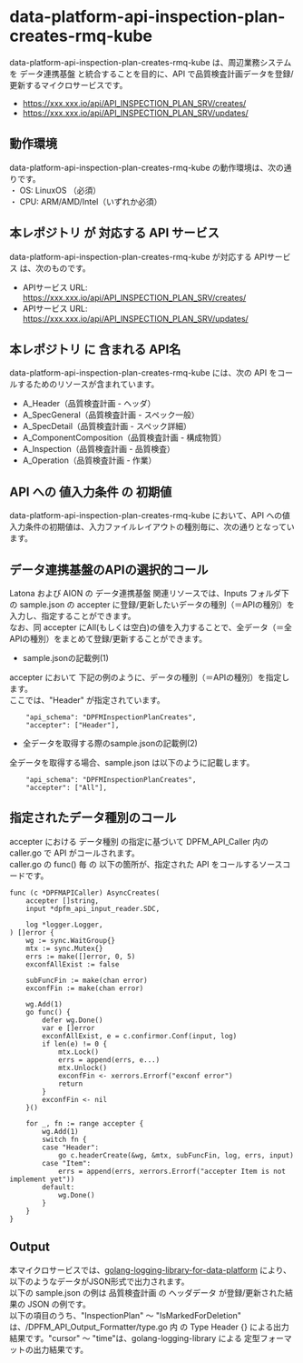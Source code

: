 # data-platform-api-inspection-plan-creates-rmq-kube
data-platform-api-inspection-plan-creates-rmq-kube は、周辺業務システム　を データ連携基盤 と統合することを目的に、API で品質検査計画データを登録/更新するマイクロサービスです。

* https://xxx.xxx.io/api/API_INSPECTION_PLAN_SRV/creates/
* https://xxx.xxx.io/api/API_INSPECTION_PLAN_SRV/updates/

## 動作環境

data-platform-api-inspection-plan-creates-rmq-kube の動作環境は、次の通りです。  
・ OS: LinuxOS （必須）  
・ CPU: ARM/AMD/Intel（いずれか必須）  

## 本レポジトリ が 対応する API サービス
data-platform-api-inspection-plan-creates-rmq-kube が対応する APIサービス は、次のものです。

* APIサービス URL: https://xxx.xxx.io/api/API_INSPECTION_PLAN_SRV/creates/
* APIサービス URL: https://xxx.xxx.io/api/API_INSPECTION_PLAN_SRV/updates/

## 本レポジトリ に 含まれる API名
data-platform-api-inspection-plan-creates-rmq-kube には、次の API をコールするためのリソースが含まれています。  

* A_Header（品質検査計画 - ヘッダ）
* A_SpecGeneral（品質検査計画 - スペック一般）
* A_SpecDetail（品質検査計画 - スペック詳細）
* A_ComponentComposition（品質検査計画 - 構成物質）
* A_Inspection（品質検査計画 - 品質検査）
* A_Operation（品質検査計画 - 作業）

## API への 値入力条件 の 初期値
data-platform-api-inspection-plan-creates-rmq-kube において、API への値入力条件の初期値は、入力ファイルレイアウトの種別毎に、次の通りとなっています。  

## データ連携基盤のAPIの選択的コール

Latona および AION の データ連携基盤 関連リソースでは、Inputs フォルダ下の sample.json の accepter に登録/更新したいデータの種別（＝APIの種別）を入力し、指定することができます。  
なお、同 accepter にAll(もしくは空白)の値を入力することで、全データ（＝全APIの種別）をまとめて登録/更新することができます。  

* sample.jsonの記載例(1)  

accepter において 下記の例のように、データの種別（＝APIの種別）を指定します。  
ここでは、"Header" が指定されています。    
  
```
	"api_schema": "DPFMInspectionPlanCreates",
	"accepter": ["Header"],
```
  
* 全データを取得する際のsample.jsonの記載例(2)  

全データを取得する場合、sample.json は以下のように記載します。  

```
	"api_schema": "DPFMInspectionPlanCreates",
	"accepter": ["All"],
```

## 指定されたデータ種別のコール

accepter における データ種別 の指定に基づいて DPFM_API_Caller 内の caller.go で API がコールされます。  
caller.go の func() 毎 の 以下の箇所が、指定された API をコールするソースコードです。  

```
func (c *DPFMAPICaller) AsyncCreates(
	accepter []string,
	input *dpfm_api_input_reader.SDC,

	log *logger.Logger,
) []error {
	wg := sync.WaitGroup{}
	mtx := sync.Mutex{}
	errs := make([]error, 0, 5)
	exconfAllExist := false

	subFuncFin := make(chan error)
	exconfFin := make(chan error)

	wg.Add(1)
	go func() {
		defer wg.Done()
		var e []error
		exconfAllExist, e = c.confirmor.Conf(input, log)
		if len(e) != 0 {
			mtx.Lock()
			errs = append(errs, e...)
			mtx.Unlock()
			exconfFin <- xerrors.Errorf("exconf error")
			return
		}
		exconfFin <- nil
	}()

	for _, fn := range accepter {
		wg.Add(1)
		switch fn {
		case "Header":
			go c.headerCreate(&wg, &mtx, subFuncFin, log, errs, input)
		case "Item":
			errs = append(errs, xerrors.Errorf("accepter Item is not implement yet"))
		default:
			wg.Done()
		}
	}
}
```

## Output  
本マイクロサービスでは、[golang-logging-library-for-data-platform](https://github.com/latonaio/golang-logging-library-for-data-platform) により、以下のようなデータがJSON形式で出力されます。  
以下の sample.json の例は 品質検査計画 の ヘッダデータ が登録/更新された結果の JSON の例です。  
以下の項目のうち、"InspectionPlan" ～ "IsMarkedForDeletion" は、/DPFM_API_Output_Formatter/type.go 内 の Type Header {} による出力結果です。"cursor" ～ "time"は、golang-logging-library による 定型フォーマットの出力結果です。  

```
```
